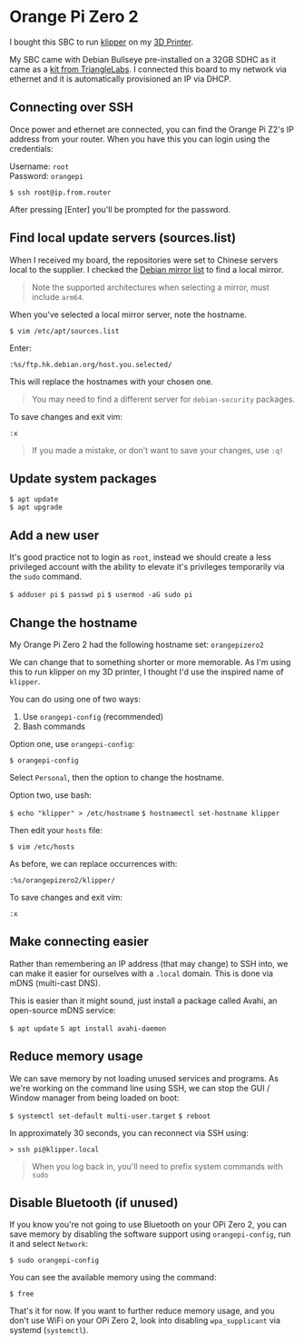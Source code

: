 # Orange Pi Zero 2

I bought this SBC to run [klipper](https://www.klipper3d.org) on my [3D Printer](readme.md).

My SBC came with Debian Bullseye pre-installed on a 32GB SDHC as it came as a [kit from TriangleLabs](https://www.aliexpress.com/item/1005004177544221.html).
I connected this board to my network via ethernet and it is automatically provisioned an IP via DHCP.

## Connecting over SSH

Once power and ethernet are connected, you can find the Orange Pi Z2's IP address from your router. When you have this you can login using the credentials:

Username: `root`  
Password: `orangepi`

`$ ssh root@ip.from.router`

After pressing [Enter] you'll be prompted for the password.

## Find local update servers (sources.list)

When I received my board, the repositories were set to Chinese servers local to the supplier. I checked the [Debian mirror list](https://www.debian.org/mirror/list) to find a local mirror.

> Note the supported architectures when selecting a mirror, must include 
`arm64`.

When you've selected a local mirror server, note the hostname.

`$ vim /etc/apt/sources.list`

Enter:

`:%s/ftp.hk.debian.org/host.you.selected/`

This will replace the hostnames with your chosen one.

> You may need to find a different server for `debian-security` packages.

To save changes and exit vim:

`:x`

> If you made a mistake, or don't want to save your changes, use `:q!`

## Update system packages

`$ apt update`  
`$ apt upgrade`

## Add a new user

It's good practice not to login as `root`, instead we should create a less privileged account with the ability to elevate it's privileges temporarily via the `sudo` command.

`$ adduser pi`
`$ passwd pi`
`$ usermod -aG sudo pi`

## Change the hostname

My Orange Pi Zero 2 had the following hostname set: `orangepizero2`

We can change that to something shorter or more memorable. As I'm using this to run klipper on my 3D printer, I thought I'd use the inspired name of `klipper`.

You can do using one of two ways:

1) Use `orangepi-config` (recommended)
2) Bash commands

Option one, use `orangepi-config`:

`$ orangepi-config`

Select `Personal`, then the option to change the hostname.

Option two, use bash:

`$ echo "klipper" > /etc/hostname`
`$ hostnamectl set-hostname klipper`

Then edit your `hosts` file:

`$ vim /etc/hosts`

As before, we can replace occurrences with:

`:%s/orangepizero2/klipper/`

To save changes and exit vim:

`:x`

## Make connecting easier

Rather than remembering an IP address (that may change) to SSH into, we can make it easier for ourselves with a `.local` domain. This is done via mDNS (multi-cast DNS).

This is easier than it might sound, just install a package called Avahi, an open-source mDNS service:

`$ apt update`
`S apt install avahi-daemon`

## Reduce memory usage

We can save memory by not loading unused services and programs. As we're working on the command line using SSH, we can stop the GUI / Window manager from being loaded on boot:

`$ systemctl set-default multi-user.target`
`$ reboot`

In approximately 30 seconds, you can reconnect via SSH using:

`> ssh pi@klipper.local`

> When you log back in, you'll need to prefix system commands with `sudo`

## Disable Bluetooth (if unused)

If you know you're not going to use Bluetooth on your OPi Zero 2, you can save memory by disabling the software support using `orangepi-config`, run it and select `Network`:

`$ sudo orangepi-config`

You can see the available memory using the command:

`$ free`

That's it for now. If you want to further reduce memory usage, and you don't use WiFi on your OPi Zero 2, look into disabling `wpa_supplicant` via systemd (`systemctl`).
